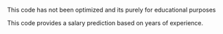 This code has not been optimized and its purely for educational purposes

This code provides a salary prediction based on years of experience. 
